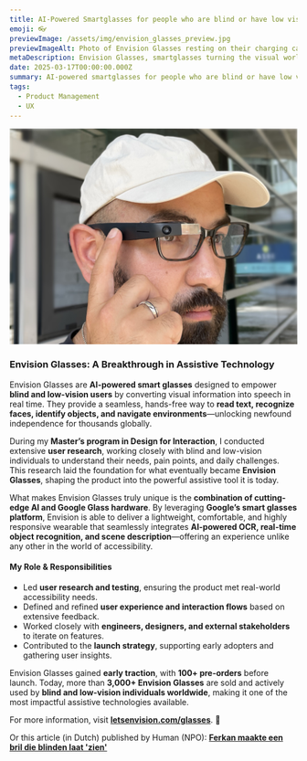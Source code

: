 ```yaml
---
title: AI-Powered Smartglasses for people who are blind or have low vision.
emoji: 👓
previewImage: /assets/img/envision_glasses_preview.jpg
previewImageAlt: Photo of Envision Glasses resting on their charging case against a warm orange backdrop.
metaDescription: Envision Glasses, smartglasses turning the visual world into speech.
date: 2025-03-17T00:00:00.000Z
summary: AI-powered smartglasses for people who are blind or have low vision.
tags:
  - Product Management
  - UX
---
```


![Close-up photo of a man wearing Google Glass smartglasses, touching the side of the device with one finger.](/src/assets/img/eg_personalisation_3.jpg)

### **Envision Glasses: A Breakthrough in Assistive Technology**  

Envision Glasses are **AI-powered smart glasses** designed to empower **blind and low-vision users** by converting visual information into speech in real time. They provide a seamless, hands-free way to **read text, recognize faces, identify objects, and navigate environments**—unlocking newfound independence for thousands globally.  

During my **Master’s program in Design for Interaction**, I conducted extensive **user research**, working closely with blind and low-vision individuals to understand their needs, pain points, and daily challenges. This research laid the foundation for what eventually became **Envision Glasses**, shaping the product into the powerful assistive tool it is today.  

What makes Envision Glasses truly unique is the **combination of cutting-edge AI and Google Glass hardware**. By leveraging **Google’s smart glasses platform**, Envision is able to deliver a lightweight, comfortable, and highly responsive wearable that seamlessly integrates **AI-powered OCR, real-time object recognition, and scene description**—offering an experience unlike any other in the world of accessibility.  

#### **My Role & Responsibilities**  
- Led **user research and testing**, ensuring the product met real-world accessibility needs.  
- Defined and refined **user experience and interaction flows** based on extensive feedback.  
- Worked closely with **engineers, designers, and external stakeholders** to iterate on features.  
- Contributed to the **launch strategy**, supporting early adopters and gathering user insights.  

Envision Glasses gained **early traction**, with **100+ pre-orders** before launch. Today, more than **3,000+ Envision Glasses** are sold and actively used by **blind and low-vision individuals worldwide**, making it one of the most impactful assistive technologies available.  

For more information, visit **[letsenvision.com/glasses](https://letsenvision.com/glasses)**. 🚀 

Or this article (in Dutch) published by Human (NPO): **[Ferkan maakte een bril die blinden laat 'zien'](https://www.human.nl/3fm/lees/2022/apr/bril-voor-blinden.html)**
